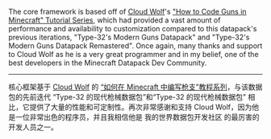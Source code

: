 The core framework is based off of [Cloud Wolf](https://www.youtube.com/@CloudWolfMinecraft)'s ["How to Code Guns in Minecraft" Tutorial Series](https://www.youtube.com/playlist?list=PLTRX9BDGoc4fBc-CpSGtHt5URDvudB7fk), which had provided a vast amount of performance and availability to customization compared to this datapack's previous iterations, "Type-32's Modern Guns Datapack" and "Type-32's Modern Guns Datapack Remastered". Once again, many thanks and support to Cloud Wolf as he is a very great programmer and in my belief, one of the best developers in the Minecraft Datapack Dev Community.

---

核心框架基于 [Cloud Wolf](https://www.youtube.com/@CloudWolfMinecraft) 的 [“如何在 Minecraft 中编写枪支”教程系列](https://www.youtube.com/playlist?list=PLTRX9BDGoc4fBc-CpSGtHt5URDvudB7fk)，与该数据包的先前迭代 “Type-32 的现代枪械数据包”和“Type-32 的现代枪械数据包” 相比，它提供了大量的性能和可定制性。再次非常感谢和支持 Cloud Wolf，因为他是一位非常出色的程序员，并且我相信他是 我的世界数据包开发社区 的最厉害的开发人员之一。
